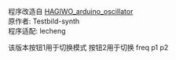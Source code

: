 程序改造自 <a href="https://github.com/Testbild-synth/HAGIWO_arduino_oscillator">HAGIWO_arduino_oscillator<a/>  
原作者: Testbild-synth  
程序适配: lecheng  


该版本按钮1用于切换模式 
按钮2用于切换 freq p1 p2

